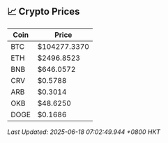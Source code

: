 ## 📈 Crypto Prices

| Coin | Price |
| ---- | ----- |
| BTC | $104277.3370 |
| ETH | $2496.8523 |
| BNB | $646.0572 |
| CRV | $0.5788 |
| ARB | $0.3014 |
| OKB | $48.6250 |
| DOGE | $0.1686 |

_Last Updated: 2025-06-18 07:02:49.944 +0800 HKT_